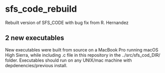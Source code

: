 # sfs_code_rebuild
Rebuilt version of SFS_CODE with bug fix from R. Hernandez

## 2 new executables

New executables were built from source on a MacBook Pro running macOS High Sierra, while including .c file in this repository in the ../src/sfs_cod_DIR/ folder. Executables should run on any UNIX/mac machine with depdenencies/previous install.
